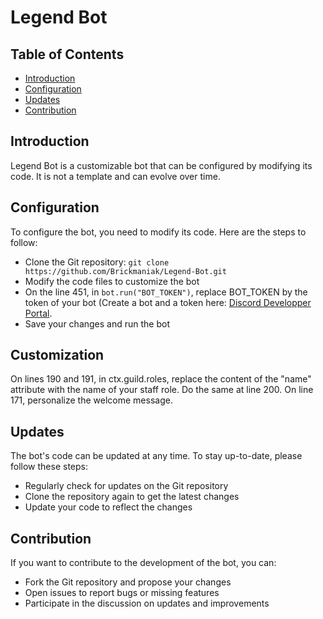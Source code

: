 **Legend Bot**
================

**Table of Contents**
-----------------

* [Introduction](#introduction)
* [Configuration](#configuration)
* [Updates](#updates)
* [Contribution](#contribution)

**Introduction**
---------------

Legend Bot is a customizable bot that can be configured by modifying its code. It is not a template and can evolve over time.

**Configuration**
----------------

To configure the bot, you need to modify its code. Here are the steps to follow:

* Clone the Git repository: `git clone https://github.com/Brickmaniak/Legend-Bot.git`
* Modify the code files to customize the bot
* On the line 451, in `bot.run("BOT_TOKEN")`, replace BOT_TOKEN by the token of your bot (Create a bot and a token here: [Discord Developper Portal](https://discord.com/developers/applications).
* Save your changes and run the bot

**Customization**
----------------------
On lines 190 and 191, in ctx.guild.roles, replace the content of the "name" attribute with the name of your staff role.
Do the same at line 200.
On line 171, personalize the welcome message.

**Updates**
------------

The bot's code can be updated at any time. To stay up-to-date, please follow these steps:

* Regularly check for updates on the Git repository
* Clone the repository again to get the latest changes
* Update your code to reflect the changes

**Contribution**
----------------

If you want to contribute to the development of the bot, you can:

* Fork the Git repository and propose your changes
* Open issues to report bugs or missing features
* Participate in the discussion on updates and improvements
